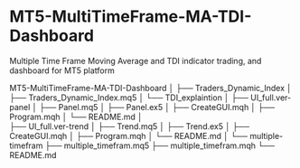 # MT5-MultiTimeFrame-MA-TDI-Dashboard
Multiple Time Frame Moving Average and TDI indicator trading, and dashboard for MT5 platform

MT5-MultiTimeFrame-MA-TDI-Dashboard
│
├── Traders_Dynamic_Index
│   ├── Traders_Dynamic_Index.mq5
│   └── TDI_explaintion
│
├── UI_full.ver-panel
│   ├── Panel.mq5
│   ├── Panel.ex5
│   ├── CreateGUI.mqh
│   ├── Program.mqh
│   └── README.md
│         
├── UI_full.ver-trend
│   ├── Trend.mq5
│   ├── Trend.ex5
│   ├── CreateGUI.mqh
│   ├── Program.mqh
│   └── README.md
│
└── multiple-timefram
    ├── multiple_timefram.mq5
    ├── multiple_timefram.mqh
    └── README.md
